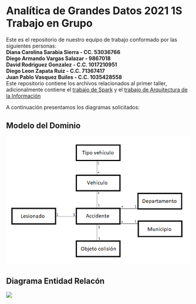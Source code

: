 # Analítica de Grandes Datos 2021 1S Trabajo en Grupo

Este es el repositorio de nuestro equipo de trabajo conformado por las siguientes personas:
<br/>
<strong>Diana Carolina Sarabia Sierra - CC. 53036766
<br/>
Diego Armando Vargas Salazar - 9867018 
<br/>
David Rodriguez Gonzalez - C.C. 1017210951
<br/>
Diego Leon Zapata Ruiz - C.C. 71367417
<br/>
Juan Pablo Vasquez Builes - C.C. 1035428558
</strong>
<br/>
Este repositorio contiene los archivos relacionados al primer taller, adicionalmente contiene el [trabajo de Spark](https://github.com/darmandovargas/agd-2021-1s/tree/main/Trabajo%20-%20An%C3%A1lisis%20e%20Implementaci%C3%B3n%20en%20SparkQL) y el [trabajo de Arquitectura de la Información](https://drive.google.com/file/d/1-j5ZQn7Vq7rxGhFGeOItFNrJmEgr-4bc/view?usp=sharing)

A continuación presentamos los diagramas solicitados:

## Modelo del Dominio

![](https://github.com/darmandovargas/agd-2021-1s/blob/main/diagramas/Diagrama%20del%20Dominio.png)

## Diagrama Entidad Relacón
![](https://github.com/darmandovargas/agd-2021-1s/blob/main/diagramas/Diagrama%20Entidad%20Relaci%C3%B3n.png)
